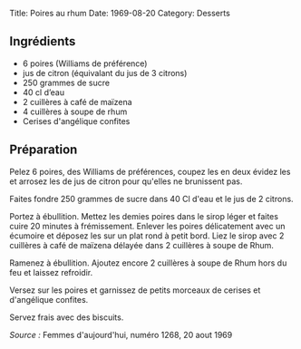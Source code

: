 Title: Poires au rhum
Date: 1969-08-20
Category: Desserts

## Ingrédients

* 6 poires (Williams de préférence)
* jus de citron (équivalant du jus de 3 citrons)
* 250 grammes de sucre
* 40 cl d’eau
* 2 cuillères à café de maïzena
* 4 cuillères à soupe de rhum
* Cerises d'angélique confites

## Préparation

Pelez 6 poires, des Williams de préférences, coupez les en deux évidez les et
arrosez les de jus de citron pour qu'elles ne brunissent pas.

Faites fondre 250 grammes de sucre dans 40 Cl d'eau et le jus de 2 citrons.

Portez à ébullition. Mettez les demies poires dans le sirop léger et faites
cuire 20 minutes à frémissement. Enlever les poires délicatement avec un écumoire
et déposez les sur un plat rond à petit bord. Liez le sirop avec 2 cuillères à
café de maïzena délayée dans 2 cuillères à soupe de Rhum.

Ramenez à ébullition. Ajoutez encore 2 cuillères à soupe de Rhum hors du feu et
laissez refroidir.

Versez sur les poires et garnissez de petits morceaux de cerises et d'angélique
confites.

Servez frais avec des biscuits.

*Source :* Femmes d'aujourd'hui, numéro 1268, 20 aout 1969

